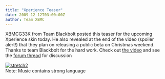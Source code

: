 ```yaml
---
title: "Xperience Teaser"
date: 2009-12-12T03:00:00Z
author: Team XBMC
---
```


XBMCG33K from Team Blackbolt posted this teaser for the upcoming Xperience skin today. He also revealed at the end of the video (spoiler alert!) that they plan on releasing a public beta on Christmas weekend. Thanks to team Blackbolt for the hard work. Check out [the video](https://vimeo.com/8155597) and see the [forum thread](https://forum.kodi.tv/showthread.php?pid=458051%23pid458051) for discussion

[![stretch2](/sites/default/files/uploads/stretch2.webp "stretch2")](https://vimeo.com/8155597)  
 Note: Music contains strong language
